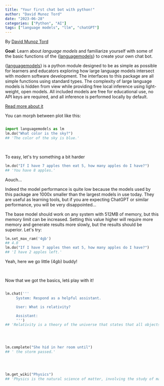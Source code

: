 ```yaml
---
title: "Your first chat bot with python!"
author: "David Munoz Tord"
date: "2023-06-28"
categories: ["Python", "AI"]
tags: ["language models", "llm", "chatGPT"]
---
```




By [David Munoz Tord](https://twitter.com/tord_munoz)

**Goal**: Learn about *language models* and familiarize yourself with some of the basic functions of the {[languagemodels](https://github.com/jncraton/languagemodels)} to create your own chat bot.

{[languagemodels](https://github.com/jncraton/languagemodels)} is a python module designed to be as simple as possible for learners and educators exploring how large language models intersect with modern software development. The interfaces to this package are all simple functions using standard types. The complexity of large language models is hidden from view while providing free local inference using light-weight, open models. All included models are free for educational use, no API keys are required, and all inference is performed locally by default.

[Read more about it](https://github.com/jncraton/languagemodels)

You can morph between plot like this:




```python

import languagemodels as lm
lm.do("What color is the sky?")
## 'The color of the sky is blue.'
```
<br/>

To easy, let's try something a bit harder


```python
lm.do("If I have 7 apples then eat 5, how many apples do I have?")
## 'You have 8 apples.'
```

Aouch...

Indeed the model performance is quite low because the models used by this package are 1000x smaller than the largest models in use today. They are useful as learning tools, but if you are expecting ChatGPT or similar performance, you will be very disappointed...

The base model should work on any system with 512MB of memory, but this memory limit can be increased. Setting this value higher will require more memory and generate results more slowly, but the results should be superior. Let's try:


```python
lm.set_max_ram('4gb')
## 4.0
lm.do("If I have 7 apples then eat 5, how many apples do I have?")
## 'I have 2 apples left.'
```
Yeah, here we go little (4gb) buddy!

<br/>

Now that we got the basics, letś play with it!


```python

lm.chat('''
     System: Respond as a helpful assistant.

     User: What is relativity?

     Assistant:
     ''')
## 'Relativity is a theory of the universe that states that all objects in the universe are moving at the same rate and with the same acceleration. It was developed by Albert Einstein in 1887, and it describes how time and space are related to each other.'
```
<br/>



```python

lm.complete("She hid in her room until")
## ' the storm passed.'
```
<br/>



```python

lm.get_wiki("Physics")
## 'Physics is the natural science of matter, involving the study of matter, its fundamental constituents, its motion and behavior through space and time, and the related entities of energy and force. Physics is one of the most fundamental scientific disciplines, with its main goal being to understand how the universe behaves. A scientist who specializes in the field of physics is called a physicist.\nPhysics is one of the oldest academic disciplines and, through its inclusion of astronomy, perhaps the oldest. Over much of the past two millennia, physics, chemistry, biology, and certain branches of mathematics were a part of natural philosophy, but during the Scientific Revolution in the 17th century these natural sciences emerged as unique research endeavors in their own right. Physics intersects with many interdisciplinary areas of research, such as biophysics and quantum chemistry, and the boundaries of physics are not rigidly defined. New ideas in physics often explain the fundamental mechanisms studied by other sciences and suggest new avenues of research in these and other academic disciplines such as mathematics and philosophy.\nAdvances in physics often enable new technologies. For example, advances in the understanding of electromagnetism, solid-state physics, and nuclear physics led directly to the development of new products that have dramatically transformed modern-day society, such as television, computers, domestic appliances, and nuclear weapons; advances in thermodynamics led to the development of industrialization; and advances in mechanics inspired the development of calculus.'
```
<br/>
